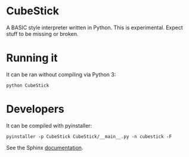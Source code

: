CubeStick
=========

A BASIC style interpreter written in Python.  This is experimental.  Expect stuff to be missing or broken.

# Running it

It can be ran without compiling via Python 3:

`python CubeStick`

# Developers

It can be compiled with pyinstaller:

`pyinstaller -p CubeStick CubeStick/__main__.py -n cubestick -F`

See the Sphinx [documentation](/docs/build/html/index.html).

